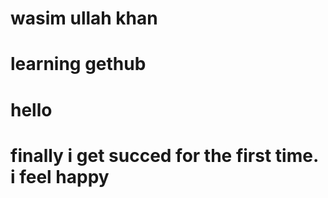 # wasim ullah khan
# learning gethub
# hello
# finally i get succed for the first time. i feel happy
